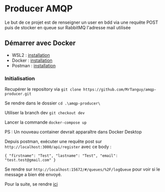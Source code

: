 # Producer AMQP

Le but de ce projet est de renseigner un user en bdd via une requête POST puis de stocker en queue sur RabbitMQ l'adresse mail utilisée

## Démarrer avec Docker

- WSL2 : [installation](https://learn.microsoft.com/fr-fr/windows/wsl/install)
- Docker : [installation](https://www.docker.com/products/docker-desktop/)
- Postman : [installation](https://www.postman.com/downloads/)

### Initialisation 

Recupérer le repository via `git clone https://github.com/MrTanguy/amqp-producer.git`

Se rendre dans le dossier `cd .\amqp-producer\`

Utiliser la branch dev `git checkout dev`

Lancer la commande `docker-compose up`

PS : Un nouveau container devrait apparaître dans Docker Desktop

Depuis postman, exécuter une requête post sur `http://localhost:3000/api/register` avec ce body :  

`
{
    "firstname": "Test",
    "lastname": "Test",
    "email": "test.test@gmail.com"
}
`

Se rendre sur `http://localhost:15672/#/queues/%2F/logQueue` pour voir si le message a bien été envoyé.

Pour la suite, se rendre [ici](https://github.com/MrTanguy/amqp-consumer/tree/dev)
